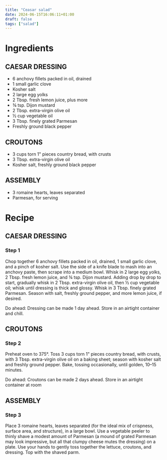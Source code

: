 ```yaml
---
title: "Ceasar salad"
date: 2024-06-15T16:06:11+01:00
draft: false
tags: ["salad"]
---
```


# Ingredients

## CAESAR DRESSING

 - 6 anchovy fillets packed in oil, drained
 - 1 small garlic clove
 - Kosher salt
 - 2 large egg yolks
 - 2 Tbsp. fresh lemon juice, plus more
 - ¾ tsp. Dijon mustard
 - 2 Tbsp. extra-virgin olive oil
 - ½ cup vegetable oil
 - 3 Tbsp. finely grated Parmesan
 - Freshly ground black pepper

## CROUTONS

 - 3 cups torn 1" pieces country bread, with crusts
 - 3 Tbsp. extra-virgin olive oil
 - Kosher salt, freshly ground black pepper

## ASSEMBLY

 - 3 romaine hearts, leaves separated
 - Parmesan, for serving

# Recipe

## CAESAR DRESSING

### Step 1

Chop together 6 anchovy fillets packed in oil, drained, 1 small garlic clove, and a pinch of kosher salt. Use the side of a knife blade to mash into an anchovy paste, then scrape into a medium bowl. Whisk in 2 large egg yolks, 2 Tbsp. fresh lemon juice, and ¾ tsp. Dijon mustard. Adding drop by drop to start, gradually whisk in 2 Tbsp. extra-virgin olive oil, then ½ cup vegetable oil; whisk until dressing is thick and glossy. Whisk in 3 Tbsp. finely grated Parmesan. Season with salt, freshly ground pepper, and more lemon juice, if desired.

Do ahead: Dressing can be made 1 day ahead. Store in an airtight container and chill.

## CROUTONS

### Step 2

Preheat oven to 375°. Toss 3 cups torn 1" pieces country bread, with crusts, with 3 Tbsp. extra-virgin olive oil on a baking sheet; season with kosher salt and freshly ground pepper. Bake, tossing occasionally, until golden, 10–15 minutes.

Do ahead: Croutons can be made 2 days ahead. Store in an airtight container at room

## ASSEMBLY

### Step 3

Place 3 romaine hearts, leaves separated (for the ideal mix of crispness, surface area, and structure), in a large bowl. Use a vegetable peeler to thinly shave a modest amount of Parmesan (a mound of grated Parmesan may look impressive, but all that clumpy cheese mutes the dressing) on a plate. Use your hands to gently toss together the lettuce, croutons, and dressing. Top with the shaved parm.
